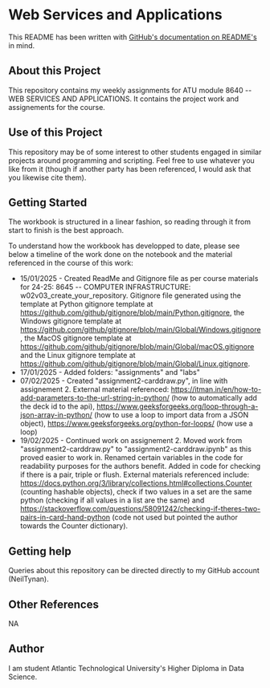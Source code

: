 # Web Services and Applications

This README has been written with [GitHub's documentation on README's](https://docs.github.com/en/repositories/managing-your-repositorys-settings-and-features/customizing-your-repository/about-readmes) in mind.

## About this Project

This repository contains my weekly assignments for ATU module 8640 -- WEB SERVICES AND APPLICATIONS. It contains the project work and assignements for the course.

## Use of this Project

This repository may be of some interest to other students engaged in similar projects around programming and scripting. Feel free to use whatever you like from it (though if another party has been referenced, I would ask that you likewise cite them).

## Getting Started

The workbook is structured in a linear fashion, so reading through it from start to finish is the best approach.

To understand how the workbook has developped to date, please see below a timeline of the work done on the notebook and the material referenced in the course of this work:

- 15/01/2025 - Created ReadMe and Gitignore file as per course materials for 24-25: 8645 -- COMPUTER INFRASTRUCTURE: w02v03_create_your_repository. Gitignore file generated using the template at Python gitignore template at https://github.com/github/gitignore/blob/main/Python.gitignore, the Windows gitignore template at https://github.com/github/gitignore/blob/main/Global/Windows.gitignore, the MacOS gitignore template at https://github.com/github/gitignore/blob/main/Global/macOS.gitignore and the Linux gitignore template at https://github.com/github/gitignore/blob/main/Global/Linux.gitignore.
- 17/01/2025 - Added folders: "assignments" and "labs"
- 07/02/2025 - Created "assignment2-carddraw.py", in line with assignement 2. External material referenced: https://itman.in/en/how-to-add-parameters-to-the-url-string-in-python/ (how to automatically add the deck id to the api), https://www.geeksforgeeks.org/loop-through-a-json-array-in-python/ (how to use a loop to import data from a JSON object), https://www.geeksforgeeks.org/python-for-loops/ (how use a loop)
- 19/02/2025 - Continued work on assignement 2. Moved work from "assignment2-carddraw.py" to "assignment2-carddraw.ipynb" as this proved easier to work in. Renamed certain variables in the code for readability purposes for the authors benefit. Added in code for checking if there is a pair, triple or flush. External materials referenced include: https://docs.python.org/3/library/collections.html#collections.Counter (counting hashable objects), check if two values in a set are the same python (checking if all values in a list are the same) and https://stackoverflow.com/questions/58091242/checking-if-theres-two-pairs-in-card-hand-python (code not used but pointed the author towards the Counter dictionary).

## Getting help

Queries about this repository can be directed directly to my GitHub account (NeilTynan).

## Other References

NA

## Author

I am student Atlantic Technological University's Higher Diploma in Data Science.